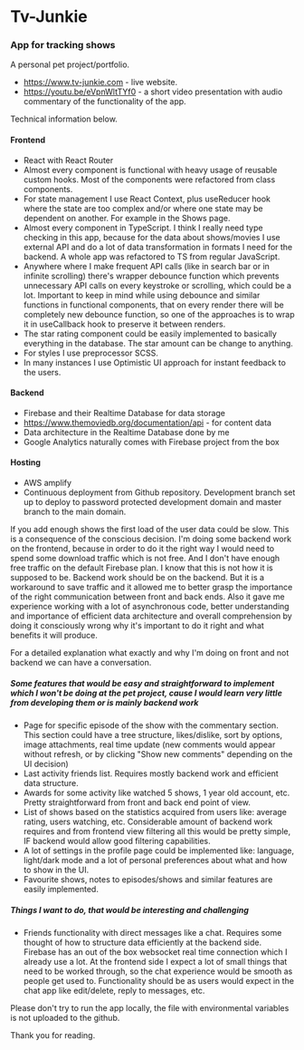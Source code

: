 # Tv-Junkie

### App for tracking shows

A personal pet project/portfolio.

- https://www.tv-junkie.com - live website.
- https://youtu.be/eVpnWltTYf0 - a short video presentation with audio commentary of the functionality of the app.

Technical information below.

#### Frontend

- React with React Router
- Almost every component is functional with heavy usage of reusable custom hooks. Most of the components were refactored from class components.
- For state management I use React Context, plus useReducer hook where the state are too complex and/or where one state may be dependent on another. For example in the Shows page.
- Almost every component in TypeScript. I think I really need type checking in this app, because for the data about shows/movies I use external API and do a lot of data transformation in formats I need for the backend. A whole app was refactored to TS from regular JavaScript.
- Anywhere where I make frequent API calls (like in search bar or in infinite scrolling) there's wrapper debounce function which prevents unnecessary API calls on every keystroke or scrolling, which could be a lot. Important to keep in mind while using debounce and similar functions in functional components, that on every render there will be completely new debounce function, so one of the approaches is to wrap it in useCallback hook to preserve it between renders.
- The star rating component could be easily implemented to basically everything in the database. The star amount can be change to anything.
- For styles I use preprocessor SCSS.
- In many instances I use Optimistic UI approach for instant feedback to the users.

#### Backend

- Firebase and their Realtime Database for data storage
- https://www.themoviedb.org/documentation/api - for content data
- Data architecture in the Realtime Database done by me
- Google Analytics naturally comes with Firebase project from the box

#### Hosting

- AWS amplify
- Continuous deployment from Github repository. Development branch set up to deploy to password protected development domain and master branch to the main domain.

If you add enough shows the first load of the user data could be slow. This is a consequence of the conscious decision. I'm doing some backend work on the frontend, because in order to do it the right way I would need to spend some download traffic which is not free. And I don't have enough free traffic on the default Firebase plan.
I know that this is not how it is supposed to be. Backend work should be on the backend. But it is a workaround to save traffic and it allowed me to better grasp the importance of the right communication between front and back ends. Also it gave me experience working with a lot of asynchronous code, better understanding and importance of efficient data architecture and overall comprehension by doing it consciously wrong why it's important to do it right and what benefits it will produce.

For a detailed explanation what exactly and why I'm doing on front and not backend we can have a conversation.

##### Some features that would be easy and straightforward to implement which I won't be doing at the pet project, cause I would learn very little from developing them or is mainly backend work

- Page for specific episode of the show with the commentary section. This section could have a tree structure, likes/dislike, sort by options, image attachments, real time update (new comments would appear without refresh, or by clicking "Show new comments" depending on the UI decision)
- Last activity friends list. Requires mostly backend work and efficient data structure.
- Awards for some activity like watched 5 shows, 1 year old account, etc. Pretty straightforward from front and back end point of view.
- List of shows based on the statistics acquired from users like: average rating, users watching, etc. Considerable amount of backend work requires and from frontend view filtering all this would be pretty simple, IF backend would allow good filtering capabilities.
- A lot of settings in the profile page could be implemented like: language, light/dark mode and a lot of personal preferences about what and how to show in the UI.
- Favourite shows, notes to episodes/shows and similar features are easily implemented.

##### Things I want to do, that would be interesting and challenging

- Friends functionality with direct messages like a chat. Requires some thought of how to structure data efficiently at the backend side. Firebase has an out of the box websocket real time connection which I already use a lot. At the frontend side I expect a lot of small things that need to be worked through, so the chat experience would be smooth as people get used to. Functionality should be as users would expect in the chat app like edit/delete, reply to messages, etc.

Please don't try to run the app locally, the file with environmental variables is not uploaded to the github.

Thank you for reading.
